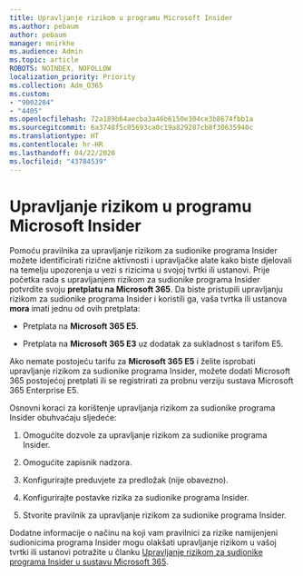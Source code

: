 ```yaml
---
title: Upravljanje rizikom u programu Microsoft Insider
ms.author: pebaum
author: pebaum
manager: mnirkhe
ms.audience: Admin
ms.topic: article
ROBOTS: NOINDEX, NOFOLLOW
localization_priority: Priority
ms.collection: Adm_O365
ms.custom:
- "9002284"
- "4405"
ms.openlocfilehash: 72a189b64aecba3a46b6150e304ce3b8674fbb1a
ms.sourcegitcommit: 6a3748f5c05693ca0c19a829287cb8f30635940c
ms.translationtype: HT
ms.contentlocale: hr-HR
ms.lasthandoff: 04/22/2020
ms.locfileid: "43784539"
---
```

# <a name="set-up-insider-risk-management"></a>Upravljanje rizikom u programu Microsoft Insider

Pomoću pravilnika za upravljanje rizikom za sudionike programa Insider možete identificirati rizične aktivnosti i upravljačke alate kako biste djelovali na temelju upozorenja u vezi s rizicima u svojoj tvrtki ili ustanovi. Prije početka rada s upravljanjem rizikom za sudionike programa Insider potvrdite svoju **pretplatu na Microsoft 365**. Da biste pristupili upravljanju rizikom za sudionike programa Insider i koristili ga, vaša tvrtka ili ustanova **mora** imati jednu od ovih pretplata:

- Pretplata na **Microsoft 365 E5**.

- Pretplata na **Microsoft 365 E3** uz dodatak za sukladnost s tarifom E5.

Ako nemate postojeću tarifu za **Microsoft 365 E5** i želite isprobati upravljanje rizikom za sudionike programa Insider, možete dodati Microsoft 365 postojećoj pretplati ili se registrirati za probnu verziju sustava Microsoft 365 Enterprise E5.

Osnovni koraci za korištenje upravljanja rizikom za sudionike programa Insider obuhvaćaju sljedeće:

1. Omogućite dozvole za upravljanje rizikom za sudionike programa Insider.

2. Omogućite zapisnik nadzora.

3. Konfigurirajte preduvjete za predložak (nije obavezno).

4. Konfigurirajte postavke rizika za sudionike programa Insider.

5. Stvorite pravilnik za upravljanje rizikom za sudionike programa Insider.

Dodatne informacije o načinu na koji vam pravilnici za rizike namijenjeni sudionicima programa Insider mogu olakšati upravljanje rizikom u vašoj tvrtki ili ustanovi potražite u članku [Upravljanje rizikom za sudionike programa Insider u sustavu Microsoft 365](https://go.microsoft.com/fwlink/?linkid=2123907).

